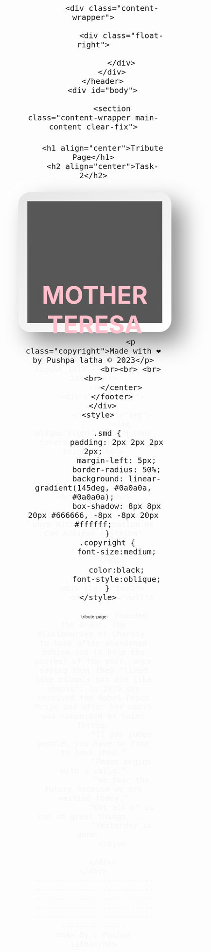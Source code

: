<!DOCTYPE html>
<html lang="en">
<head>
    <meta charset="UTF-8">
    <meta http-equiv="X-UA-Compatible" content="IE=edge">
    <meta name="viewport" content="width=device-width, initial-scale=1.0">
    <title>Tribute Page</title>
</head>
    <body>
        <header>
            
            <div class="content-wrapper">
                
                <div class="float-right">
                    
                </div>
            </div>
        </header>
        <div id="body">
            
            <section class="content-wrapper main-content clear-fix">
                

<hgroup class="title">

        <h1 align="center">Tribute Page</h1>
        <h2 align="center">Task-2</h2>
        
    
</hgroup>
<center>
    <div class="bg">
        <div class="box1">
            <br><br><br>
            <h1 class="qwa">  MOTHER TERESA </h1>
            
            <h4 class="qwa">26 August 1910 – 5 September 1997 </h4>
        </div>
        <div class="box2">

            <div class="img">
                <img align="right" src="Mother teresa.jpg" width="400" height="400">
                <img>
            </div>
            <div class="qui">
                <br> <br><br><br><br><br><br>
                <pre class="tab1">   "If We Work With Determination,We Can Achieve Anything" </pre>
                
            </div>
        </div>

        <div class="box1">
            <div class="detl">

                She founded the order, The Missionaries of Charity, to look after abandoned babies and to help the poorest of the poor, once saying that they "lived like animals but die like angels". In 1979 she received the Nobel Peace Prize and after her death was canonised as Saint Teresa.
                “If you judge people, you have no time to love them.”
                “Peace begins with a smile.”
                “We fear the future because we are wasting today.”
                “Not all of us can do great things. ...
                “Yesterday is gone. .
            </div>

        </div>
    </div>
    ------------------------------------------------------------------------------------------------------------------------------------------------
    <h4> By : Pushpa latha</h4>
</center>
<style>
    .bg {
        border-radius: 40px;
        background: linear-gradient(145deg, #e6e6e6, #ffffff);
        box-shadow: 35px 35px 75px #8c8c8c, -27px -27px 66px #ffffff;
        padding: 30px 30px 30px 30px;
    }
    .qwa{
    color:pink;
    }
    pre{
        margin: 0px 20px 40px 10px;
        font-size: 30px;
    }
    .box1 {
        background-color: rgb(88, 87, 87);
        color: rgba(247, 244, 244, 0.889);
        height: 400px;
        width: auto;
        align-items:center; 
        font-size:40px;
        text-align-last:center;
    }
    .box2 {
        background-color: white;
        color: black;
        height: 400px;
        width: auto;
        font-size: 50px;
        text-align:match-parent;
        text-align:left;
     
    }

    .detl{
        padding:100px 150px 150px 105px;
        text-size-adjust:collapse;
    }
    .qui {
        tab-size: 2;
        text-align: left;
        font-size: large;
    }
</style>
            </section>
        </div>
        <div class="footer-basic">
            <footer>
                <center>
                    <br>
                    

                    <p class="copyright">Made with ❤ by Pushpa latha © 2023</p>
                    <br><br> <br><br>
                </center>
            </footer>
        </div>
      <style>
          
          .smd {
              padding: 2px 2px 2px 2px;
              margin-left: 5px;
              border-radius: 50%;
              background: linear-gradient(145deg, #0a0a0a, #0a0a0a);
              box-shadow: 8px 8px 20px #666666, -8px -8px 20px #ffffff;
          }
          .copyright {
              font-size:medium;
           
              color:black;
              font-style:oblique;
          }
      </style>
            
        
    
</body></html> tribute-page-

